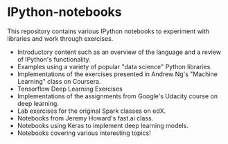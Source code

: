 IPython-notebooks
========================

This repository contains various IPython notebooks to experiment with libraries and work through exercises.

* Introductory content such as an overview of the language and a review of IPython's functionality. 
* Examples using a variety of popular "data science" Python libraries.
* Implementations of the exercises presented in Andrew Ng's "Machine Learning" class on Coursera.
* Tensorflow Deep Learning Exercises
* Implementations of the assignments from Google's Udacity course on deep learning.
* Lab exercises for the original Spark classes on edX.
* Notebooks from Jeremy Howard's fast.ai class.
* Notebooks using Keras to implement deep learning models.
* Notebooks covering various interesting topics!

 

  

  


  
 
